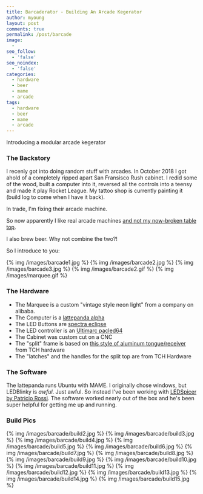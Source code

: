 ```yaml
---
title: Barcaderator - Building An Arcade Kegerator
author: myoung
layout: post
comments: true
permalink: /post/barcade
image:
  -
seo_follow:
  - 'false'
seo_noindex:
  - 'false'
categories:
  - hardware
  - beer
  - mame
  - arcade
tags:
  - hardware
  - beer
  - mame
  - arcade
---
```


Introducing a modular arcade kegerator  <!-- more -->

### The Backstory ###

I recenly got into doing random stuff with arcades.
In October 2018 I got ahold of a completely ripped apart San Fransisco Rush cabinet.
I redid some of the wood, built a computer into it, reversed all the controls into a teensy and made it play Rocket League.
My tattoo shop is currently painting it (build log to come when I have it back).

In trade, I'm fixing their arcade machine.

So now apparently I like real arcade machines [and not my now-broken table top](https://marcyoung.us/post/mame-cabinet/).

I also brew beer. Why not combine the two?!

So I introduce to you: 

{% img /images/barcade1.jpg %}
{% img /images/barcade2.jpg %}
{% img /images/barcade3.jpg %}
{% img /images/barcade2.gif %}
{% img /images/marquee.gif %}

### The Hardware ###

* The Marquee is a custom "vintage style neon light" from a company on alibaba.
* The Computer is a [lattepanda alpha](https://www.dfrobot.com/product-1727.html?search=lattepanda%20alpha&description=true)
* The LED Buttons are [spectra eclipse](https://groovygamegear.com/webstore/index.php?main_page=product_info&products_id=408)
* The LED controller is an [Ultimarc pacled64](https://www.arcaderenovations.com/ultimarc-pacled64.html)
* The Cabinet was custom cut on a CNC
* The "split" frame is based on [this style of aluminum tongue/receiver](https://cdn11.bigcommerce.com/s-ecrovlce13/images/stencil/500x659/products/10801/13177/pygcjgwqewky6od7qomr__54105.1563214651.png?c=2) from TCH hardware
* The "latches" and the handles for the split top are from TCH Hardware

### The Software ###

The lattepanda runs Ubuntu with MAME. I originally chose windows, but LEDBlinky is *awful*. Just awful.
So instead I've been working with [LEDSpicer by Patricio Rossi](https://sourceforge.net/p/ledspicer/wiki/Home/). The software worked nearly out of the box and he's been super helpful for getting me up and running. 

### Build Pics ###

{% img /images/barcade/build2.jpg %}
{% img /images/barcade/build3.jpg %}
{% img /images/barcade/build4.jpg %}
{% img /images/barcade/build5.jpg %}
{% img /images/barcade/build6.jpg %}
{% img /images/barcade/build7.jpg %}
{% img /images/barcade/build8.jpg %}
{% img /images/barcade/build9.jpg %}
{% img /images/barcade/build10.jpg %}
{% img /images/barcade/build11.jpg %}
{% img /images/barcade/build12.jpg %}
{% img /images/barcade/build13.jpg %}
{% img /images/barcade/build14.jpg %}
{% img /images/barcade/build15.jpg %}

